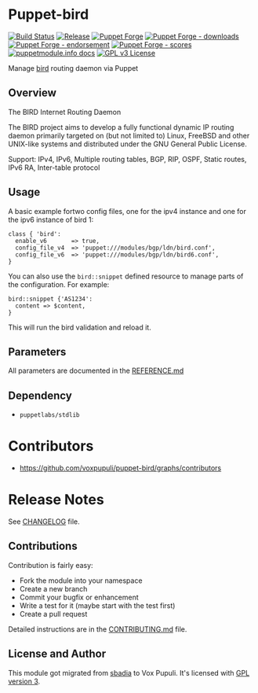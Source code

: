 # Puppet-bird

[![Build Status](https://github.com/voxpupuli/puppet-bird/workflows/CI/badge.svg)](https://github.com/voxpupuli/puppet-bird/actions?query=workflow%3ACI)
[![Release](https://github.com/voxpupuli/puppet-bird/actions/workflows/release.yml/badge.svg)](https://github.com/voxpupuli/puppet-bird/actions/workflows/release.yml)
[![Puppet Forge](https://img.shields.io/puppetforge/v/puppet/bird.svg)](https://forge.puppetlabs.com/puppet/bird)
[![Puppet Forge - downloads](https://img.shields.io/puppetforge/dt/puppet/bird.svg)](https://forge.puppetlabs.com/puppet/bird)
[![Puppet Forge - endorsement](https://img.shields.io/puppetforge/e/puppet/bird.svg)](https://forge.puppetlabs.com/puppet/bird)
[![Puppet Forge - scores](https://img.shields.io/puppetforge/f/puppet/bird.svg)](https://forge.puppetlabs.com/puppet/bird)
[![puppetmodule.info docs](http://www.puppetmodule.info/images/badge.png)](http://www.puppetmodule.info/m/puppet-bird)
[![GPL v3 License](https://img.shields.io/github/license/voxpupuli/puppet-bird.svg)](LICENSE)

Manage [bird](http://bird.network.cz/) routing daemon via Puppet

## Overview

The BIRD Internet Routing Daemon

The BIRD project aims to develop a fully functional dynamic IP routing daemon primarily targeted on (but not limited to) Linux, FreeBSD and other UNIX-like systems and distributed under the GNU General Public License.

Support: IPv4, IPv6, Multiple routing tables, BGP, RIP, OSPF, Static routes, IPv6 RA, Inter-table protocol

## Usage

A basic example fortwo config files, one for the ipv4 instance and one for the ipv6 instance of bird 1:

```puppet
class { 'bird':
  enable_v6       => true,
  config_file_v4  => 'puppet:///modules/bgp/ldn/bird.conf',
  config_file_v6  => 'puppet:///modules/bgp/ldn/bird6.conf',
}
```

You can also use the `bird::snippet` defined resource to manage parts of the
configuration. For example:

```puppet
bird::snippet {'AS1234':
  content => $content,
}
```

This will run the bird validation and reload it.

## Parameters

All parameters are documented in the [REFERENCE.md](./REFERENCE.md)

## Dependency

* `puppetlabs/stdlib`

# Contributors

* https://github.com/voxpupuli/puppet-bird/graphs/contributors

# Release Notes

See [CHANGELOG](https://github.com/voxpupuli/puppet-bird/blob/master/CHANGELOG.md) file.

## Contributions

Contribution is fairly easy:

* Fork the module into your namespace
* Create a new branch
* Commit your bugfix or enhancement
* Write a test for it (maybe start with the test first)
* Create a pull request

Detailed instructions are in the [CONTRIBUTING.md](.github/CONTRIBUTING.md)
file.

## License and Author

This module got migrated from [sbadia](https://github.com/sbadia) to Vox Pupuli.
It's licensed with [GPL version 3](LICENSE).
